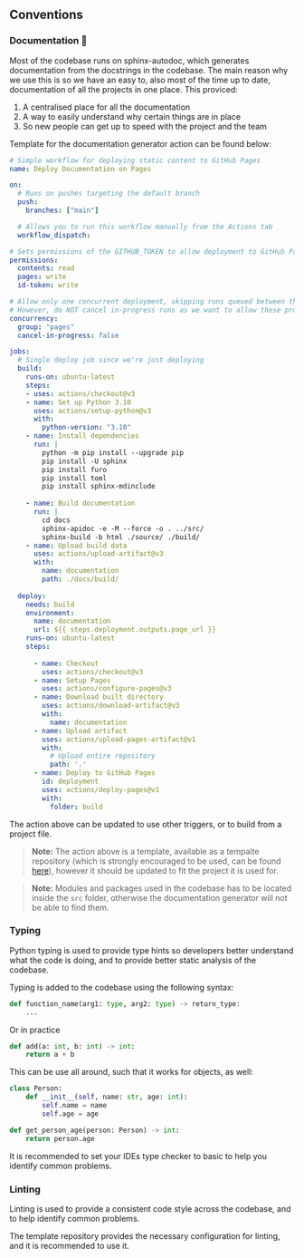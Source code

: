 ## Conventions

### Documentation 📃
Most of the codebase runs on sphinx-autodoc, which generates documentation from the docstrings in the codebase. The main reason why we use this is so we have an easy to, also most of the time up to date, documentation of all the projects in one place.
This proviced:
1. A centralised place for all the documentation
2. A way to easily understand why certain things are in place
3. So new people can get up to speed with the project and the team

Template for the documentation generator action can be found below:
```yaml
# Simple workflow for deploying static content to GitHub Pages
name: Deploy Documentation on Pages

on:
  # Runs on pushes targeting the default branch
  push:
    branches: ["main"]

  # Allows you to run this workflow manually from the Actions tab
  workflow_dispatch:

# Sets permissions of the GITHUB_TOKEN to allow deployment to GitHub Pages
permissions:
  contents: read
  pages: write
  id-token: write

# Allow only one concurrent deployment, skipping runs queued between the run in-progress and latest queued.
# However, do NOT cancel in-progress runs as we want to allow these production deployments to complete.
concurrency:
  group: "pages"
  cancel-in-progress: false

jobs:
  # Single deploy job since we're just deploying
  build:
    runs-on: ubuntu-latest
    steps:
    - uses: actions/checkout@v3
    - name: Set up Python 3.10
      uses: actions/setup-python@v3
      with:
        python-version: "3.10"
    - name: Install dependencies
      run: |
        python -m pip install --upgrade pip
        pip install -U sphinx
        pip install furo
        pip install toml
        pip install sphinx-mdinclude
        
    - name: Build documentation
      run: |
        cd docs
        sphinx-apidoc -e -M --force -o . ../src/
        sphinx-build -b html ./source/ ./build/
    - name: Upload build data
      uses: actions/upload-artifact@v3
      with:
        name: documentation
        path: ./docs/build/
        
  deploy:
    needs: build
    environment:
      name: documentation
      url: ${{ steps.deployment.outputs.page_url }}
    runs-on: ubuntu-latest
    steps:
   
      - name: Checkout
        uses: actions/checkout@v3
      - name: Setup Pages
        uses: actions/configure-pages@v3
      - name: Download built directory
        uses: actions/download-artifact@v3
        with:
          name: documentation
      - name: Upload artifact
        uses: actions/upload-pages-artifact@v1
        with:
          # Upload entire repository
          path: '.'
      - name: Deploy to GitHub Pages
        id: deployment
        uses: actions/deploy-pages@v1
        with:
          folder: build

```

The action above can be updated to use other triggers, or to build from a project file.

>**Note:** The action above is a template, available as a tempalte repository (which is strongly encouraged to be used, can be found [here](https://github.com/guorbit/software-template)), however it should be updated to fit the project it is used for.

>**Note:** Modules and packages used in the codebase has to be located inside the `src` folder, otherwise the documentation generator will not be able to find them.

### Typing

Python typing is used to provide type hints so developers better understand what the code is doing, and to provide better static analysis of the codebase.

Typing is added to the codebase using the following syntax:
```python
def function_name(arg1: type, arg2: type) -> return_type:
    ...
```

Or in practice
```python
def add(a: int, b: int) -> int:
    return a + b
```

This can be use all around, such that it works for objects, as well:
```python
class Person:
    def __init__(self, name: str, age: int):
        self.name = name
        self.age = age

def get_person_age(person: Person) -> int:
    return person.age

```

It is recommended to set your IDEs type checker to basic to help you identify common problems.

### Linting

Linting is used to provide a consistent code style across the codebase, and to help identify common problems.

The template repository provides the necessary configuration for linting, and it is recommended to use it.
